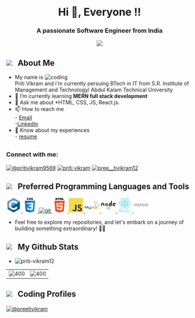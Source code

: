 <h1 align="center">Hi 👋, Everyone !!</h1>
<h3 align="center">A passionate Software Engineer from India</h3>

<p align = "center"><img src = "https://readme-typing-svg.herokuapp.com?font=Time+New+Roman&color=%23FFA550&size=25&center=true&vCenter=true&width=500&height=100&lines=IT+Engineering+Student;Always+learning+new+things"></p>

## <img src = "https://github-production-user-asset-6210df.s3.amazonaws.com/73993775/283929614-7d083e4b-8c04-4c94-b996-085e97c9a6a0.gif" width = 41px>&nbsp;&nbsp; About Me
<img  align="right" alt="coding" width="400" src= https://media.tenor.com/YhA5nO9jiCkAAAAM/ika-musume.gif>


- My name is Priti Vikram and i'm currently persuing BTech in IT from S.R. Institute of Management and Technology/ Abdul Kalam Technical 
  University
- 🌱 I’m currently learning **MERN full stack development**
- 💬 Ask me about *HTML, CSS, JS, React.js.
- 📫 How to reach me <br>   - [Email](pritivikra9569@gmail.com) <Br> -[LinkedIn](https://www.linkedin.com/in/preeti-vikram-12a476280?)
- 📄 Know about my experiences<br>- [resume ](https://drive.google.com/file/d/1IOgpe8ASGJDQi8HxNPet8d_q35TiwJ53/view?usp=drivesdk)


## <h3 align="left">Connect with me:</h3>



<p align="left">
<a href="https://twitter.com/@pritivikram9569" target="blank"><img align="center" src="https://raw.githubusercontent.com/rahuldkjain/github-profile-readme-generator/master/src/images/icons/Social/twitter.svg" alt="@pritivikram9569" height="30" width="40" /></a>
<a href="https://linkedin.com/in/priti vikram" target="blank"><img align="center" src="https://raw.githubusercontent.com/rahuldkjain/github-profile-readme-generator/master/src/images/icons/Social/linked-in-alt.svg" alt="priti vikram" height="30" width="40" /></a>
<a href="https://instagram.com/pree__tivikram12" target="blank"><img align="center" src="https://raw.githubusercontent.com/rahuldkjain/github-profile-readme-generator/master/src/images/icons/Social/instagram.svg" alt="pree__tivikram12" height="30" width="40" /></a>
</p>



## <img src = "https://github-production-user-asset-6210df.s3.amazonaws.com/73993775/285126925-0b3a8bfe-ddfb-4c7f-93db-3517b0b6fe69.gif" width = 36px>&nbsp;&nbsp; Preferred Programming Languages and Tools



<p align="left"> <a href="https://www.cprogramming.com/" target="_blank" rel="noreferrer"> <img src="https://raw.githubusercontent.com/devicons/devicon/master/icons/c/c-original.svg" alt="c" width="40" height="40"/> </a> <a href="https://www.w3schools.com/css/" target="_blank" rel="noreferrer"> <img src="https://raw.githubusercontent.com/devicons/devicon/master/icons/css3/css3-original-wordmark.svg" alt="css3" width="40" height="40"/> </a> <a href="https://git-scm.com/" target="_blank" rel="noreferrer"> <img src="https://www.vectorlogo.zone/logos/git-scm/git-scm-icon.svg" alt="git" width="40" height="40"/> </a> <a href="https://www.w3.org/html/" target="_blank" rel="noreferrer"> <img src="https://raw.githubusercontent.com/devicons/devicon/master/icons/html5/html5-original-wordmark.svg" alt="html5" width="40" height="40"/> </a> <a href="https://developer.mozilla.org/en-US/docs/Web/JavaScript" target="_blank" rel="noreferrer"> <img src="https://raw.githubusercontent.com/devicons/devicon/master/icons/javascript/javascript-original.svg" alt="javascript" width="40" height="40"/> </a> <a href="https://www.mysql.com/" target="_blank" rel="noreferrer"> <img src="https://raw.githubusercontent.com/devicons/devicon/master/icons/mysql/mysql-original-wordmark.svg" alt="mysql" width="40" height="40"/> </a> <a href="https://nodejs.org" target="_blank" rel="noreferrer"> <img src="https://raw.githubusercontent.com/devicons/devicon/master/icons/nodejs/nodejs-original-wordmark.svg" alt="nodejs" width="40" height="40"/> </a> <a href="https://reactjs.org/" target="_blank" rel="noreferrer"> <img src="https://raw.githubusercontent.com/devicons/devicon/master/icons/react/react-original-wordmark.svg" alt="react" width="40" height="40"/> </a> <a href="https://expressjs.com" target="_blank" rel="noreferrer"> <img src="https://raw.githubusercontent.com/devicons/devicon/master/icons/express/express-original-wordmark.svg" alt="express" width="40" height="40"/> </a></p> 


- Feel free to explore my repositories, and let's embark on a journey of building something extraordinary! 🚀✨

## <img src = "https://github-production-user-asset-6210df.s3.amazonaws.com/73993775/283932715-9307f2e9-03b3-4b2f-afc4-17f425b4a8ab.gif" width = 50px>&nbsp;&nbsp; My Github Stats

- <p align="left"> <img src="https://komarev.com/ghpvc/?username=priti-vikram12&label=Profile%20views&color=0e75b6&style=flat" alt="priti-vikram12" /> </p>

<table>
  <tr>
     <td align="center">
        <img alt="400" src="https://github-readme-stats.vercel.app/api?username=priti-vikram12&show_icons=true&locale=en" alt="priti-vikram12" />
    </td>
    <td align="center">
      <img alt="400" src="https://github-readme-streak-stats.herokuapp.com/?user=priti-vikram12&" alt="priti-vikram12" />
    </td>
</table>    
        

## <img src = "https://github-production-user-asset-6210df.s3.amazonaws.com/63473496/269538977-6fcc0b23-7e1d-486d-a645-af95004682f8.gif" width = 37px>&nbsp;&nbsp; Coding Profiles

<p align = "left">
  <a href="https://www.hackerrank.com/@preetivikram" target="blank"><img align="center" src="https://raw.githubusercontent.com/rahuldkjain/github-profile-readme-generator/master/src/images/icons/Social/hackerrank.svg" alt="@preetivikram" height="30" width="40" /></a>
</p><br>
<!--
